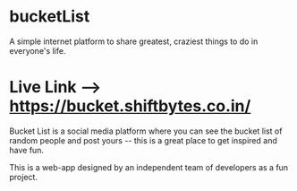 # bucketList
A simple internet platform to share greatest, craziest things to do in everyone's life.

# Live Link --> https://bucket.shiftbytes.co.in/

Bucket List is a social media platform where you can see the bucket list of random people and post yours -- this is a great place to get inspired and have fun.

This is a web-app designed by an independent team of developers as a fun project.
